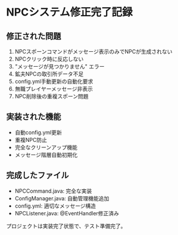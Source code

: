 # NPCシステム修正完了記録

## 修正された問題
1. NPCスポーンコマンドがメッセージ表示のみでNPCが生成されない
2. NPCクリック時に反応しない
3. "メッセージが見つかりません" エラー
4. 鉱夫NPCの取引所データ不足
5. config.yml手動更新の自動化要求
6. 無職プレイヤーメッセージ非表示
7. NPC削除後の重複スポーン問題

## 実装された機能
- 自動config.yml更新
- 重複NPC防止
- 完全なクリーンアップ機能
- メッセージ階層自動初期化

## 完成したファイル
- NPCCommand.java: 完全な実装
- ConfigManager.java: 自動管理機能追加
- config.yml: 適切なメッセージ構造
- NPCListener.java: @EventHandler修正済み

プロジェクトは実装完了状態で、テスト準備完了。
